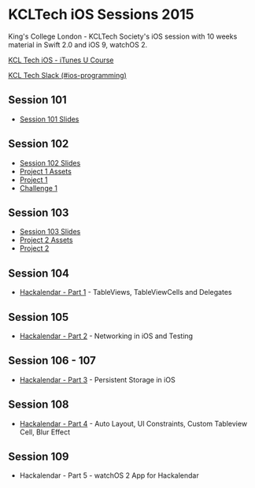 # KCLTech iOS Sessions 2015
King's College London - KCLTech Society's iOS session with 10 weeks material in Swift 2.0 and iOS 9, watchOS 2. 

[KCL Tech iOS - iTunes U Course](http://itunesu.kcl.tech)

[KCL Tech Slack (#ios-programming)](https://kcltechhq.slack.com)

## Session 101

- [Session 101 Slides](session101/session101_2015.pdf)

## Session 102

- [Session 102 Slides](session102/session102_2015.pdf)
- [Project 1 Assets](session102/Project1_assets)
- [Project 1](session102/Project1)
- [Challenge 1](session102/Challenge1.playground)

## Session 103

- [Session 103 Slides](session103/session103_2015.pdf)
- [Project 2 Assets](session103/Project2_assets)
- [Project 2](session103/Project2)

## Session 104

- [Hackalendar - Part 1](Hackalendar/Hackalendar) - TableViews, TableViewCells and Delegates

## Session 105

- [Hackalendar - Part 2](Hackalendar/Hackalendar) - Networking in iOS and Testing


## Session 106 - 107

- [Hackalendar - Part 3](Hackalendar/Hackalendar) - Persistent Storage in iOS


## Session 108

- [Hackalendar - Part 4](Hackalendar/Hackalendar) - Auto Layout, UI Constraints, Custom Tableview Cell, Blur Effect

## Session 109

- Hackalendar - Part 5 - watchOS 2 App for Hackalendar
